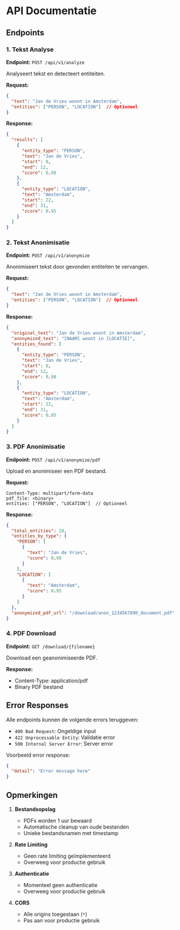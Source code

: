 # API Documentatie

## Endpoints

### 1. Tekst Analyse

**Endpoint:** `POST /api/v1/analyze`

Analyseert tekst en detecteert entiteiten.

**Request:**
```json
{
  "text": "Jan de Vries woont in Amsterdam",
  "entities": ["PERSON", "LOCATION"]  // Optioneel
}
```

**Response:**
```json
{
  "results": [
    {
      "entity_type": "PERSON",
      "text": "Jan de Vries",
      "start": 0,
      "end": 12,
      "score": 0.98
    },
    {
      "entity_type": "LOCATION",
      "text": "Amsterdam",
      "start": 22,
      "end": 31,
      "score": 0.95
    }
  ]
}
```

### 2. Tekst Anonimisatie

**Endpoint:** `POST /api/v1/anonymize`

Anonimiseert tekst door gevonden entiteiten te vervangen.

**Request:**
```json
{
  "text": "Jan de Vries woont in Amsterdam",
  "entities": ["PERSON", "LOCATION"]  // Optioneel
}
```

**Response:**
```json
{
  "original_text": "Jan de Vries woont in Amsterdam",
  "anonymized_text": "[NAAM] woont in [LOCATIE]",
  "entities_found": [
    {
      "entity_type": "PERSON",
      "text": "Jan de Vries",
      "start": 0,
      "end": 12,
      "score": 0.98
    },
    {
      "entity_type": "LOCATION",
      "text": "Amsterdam",
      "start": 22,
      "end": 31,
      "score": 0.95
    }
  ]
}
```

### 3. PDF Anonimisatie

**Endpoint:** `POST /api/v1/anonymize/pdf`

Upload en anonimiseer een PDF bestand.

**Request:**
```
Content-Type: multipart/form-data
pdf_file: <binary>
entities: ["PERSON", "LOCATION"]  // Optioneel
```

**Response:**
```json
{
  "total_entities": 28,
  "entities_by_type": {
    "PERSON": [
      {
        "text": "Jan de Vries",
        "score": 0.98
      }
    ],
    "LOCATION": [
      {
        "text": "Amsterdam",
        "score": 0.95
      }
    ]
  },
  "anonymized_pdf_url": "/download/anon_1234567890_document.pdf"
}
```

### 4. PDF Download

**Endpoint:** `GET /download/{filename}`

Download een geanonimiseerde PDF.

**Response:**
- Content-Type: application/pdf
- Binary PDF bestand

## Error Responses

Alle endpoints kunnen de volgende errors teruggeven:

- `400 Bad Request`: Ongeldige input
- `422 Unprocessable Entity`: Validatie error
- `500 Internal Server Error`: Server error

Voorbeeld error response:
```json
{
  "detail": "Error message here"
}
```

## Opmerkingen

1. **Bestandsopslag**
   - PDFs worden 1 uur bewaard
   - Automatische cleanup van oude bestanden
   - Unieke bestandsnamen met timestamp

2. **Rate Limiting**
   - Geen rate limiting geïmplementeerd
   - Overweeg voor productie gebruik

3. **Authenticatie**
   - Momenteel geen authenticatie
   - Overweeg voor productie gebruik

4. **CORS**
   - Alle origins toegestaan (`*`)
   - Pas aan voor productie gebruik 